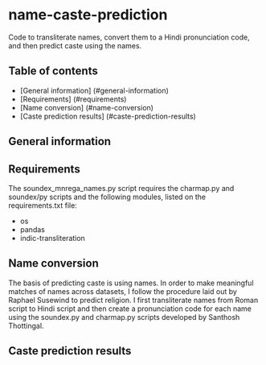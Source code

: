 # name-caste-prediction
Code to transliterate names, convert them to a Hindi pronunciation code, and then predict caste using the names.

## Table of contents
* [General information] (#general-information)
* [Requirements] (#requirements)
* [Name conversion] (#name-conversion)
* [Caste prediction results] (#caste-prediction-results)

## General information


## Requirements
The soundex_mnrega_names.py script requires the charmap.py and soundex/py scripts and the following modules, listed on the requirements.txt file:
* os
* pandas
* indic-transliteration

## Name conversion
The basis of predicting caste is using names. In order to make meaningful matches of names across datasets, I follow the procedure laid out by Raphael Susewind to predict religion. I first transliterate names from Roman script to Hindi script and then create a pronunciation code for each name using the soundex.py and charmap.py scripts developed by Santhosh Thottingal.


## Caste prediction results
